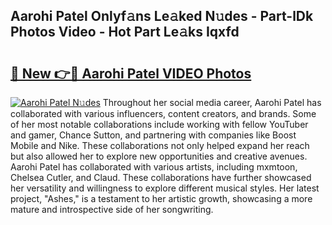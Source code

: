 ## Aarohi Patel Onlyf𝚊ns Le𝚊ked N𝚞des - Part-lDk Photos Video - Hot Part Le𝚊ks Iqxfd

# <h2><a href="http://ab32243.deff.icu/?id=Aarohi+Patel">🔗 New 👉🔴 Aarohi Patel VIDEO Photos</a></h2>

[![Aarohi Patel N𝚞des](https://i.imgur.com/rIISA9y.gif)](http://ab32243.deff.icu/?id=Aarohi+Patel)
Throughout her social media career, Aarohi Patel has collaborated with various influencers, content creators, and brands. Some of her most notable collaborations include working with fellow YouTuber and gamer, Chance Sutton, and partnering with companies like Boost Mobile and Nike. These collaborations not only helped expand her reach but also allowed her to explore new opportunities and creative avenues. Aarohi Patel has collaborated with various artists, including mxmtoon, Chelsea Cutler, and Claud. These collaborations have further showcased her versatility and willingness to explore different musical styles. Her latest project, "Ashes," is a testament to her artistic growth, showcasing a more mature and introspective side of her songwriting.
